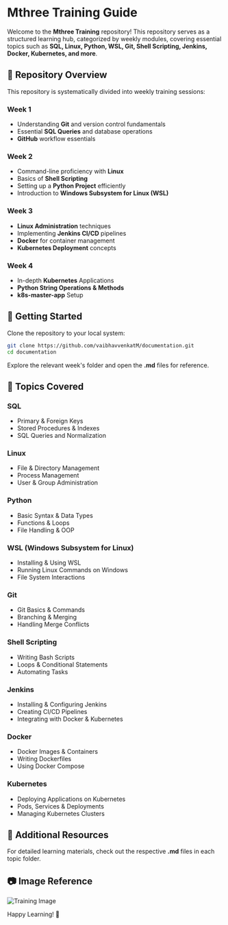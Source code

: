 # Mthree Training Guide

Welcome to the **Mthree Training** repository! This repository serves as a structured learning hub, categorized by weekly modules, covering essential topics such as **SQL, Linux, Python, WSL, Git, Shell Scripting, Jenkins, Docker, Kubernetes, and more**.

## 📁 Repository Overview
This repository is systematically divided into weekly training sessions:

### **Week 1**
- Understanding **Git** and version control fundamentals
- Essential **SQL Queries** and database operations
- **GitHub** workflow essentials

### **Week 2**
- Command-line proficiency with **Linux**
- Basics of **Shell Scripting**
- Setting up a **Python Project** efficiently
- Introduction to **Windows Subsystem for Linux (WSL)**

### **Week 3**
- **Linux Administration** techniques
- Implementing **Jenkins CI/CD** pipelines
- **Docker** for container management
- **Kubernetes Deployment** concepts

### **Week 4**
- In-depth **Kubernetes** Applications
- **Python String Operations & Methods**
- **k8s-master-app** Setup

## 🚀 Getting Started
Clone the repository to your local system:
```sh
git clone https://github.com/vaibhavvenkatM/documentation.git
cd documentation
```

Explore the relevant week's folder and open the **.md** files for reference.

## 📌 Topics Covered
### **SQL**
- Primary & Foreign Keys
- Stored Procedures & Indexes
- SQL Queries and Normalization

### **Linux**
- File & Directory Management
- Process Management
- User & Group Administration

### **Python**
- Basic Syntax & Data Types
- Functions & Loops
- File Handling & OOP

### **WSL (Windows Subsystem for Linux)**
- Installing & Using WSL
- Running Linux Commands on Windows
- File System Interactions

### **Git**
- Git Basics & Commands
- Branching & Merging
- Handling Merge Conflicts

### **Shell Scripting**
- Writing Bash Scripts
- Loops & Conditional Statements
- Automating Tasks

### **Jenkins**
- Installing & Configuring Jenkins
- Creating CI/CD Pipelines
- Integrating with Docker & Kubernetes

### **Docker**
- Docker Images & Containers
- Writing Dockerfiles
- Using Docker Compose

### **Kubernetes**
- Deploying Applications on Kubernetes
- Pods, Services & Deployments
- Managing Kubernetes Clusters

## 📖 Additional Resources
For detailed learning materials, check out the respective **.md** files in each topic folder.

## 📷 Image Reference
<!-- ![Training Image](Images/1.jpg) -->

![Training Image](../Images/1.png)


Happy Learning! 🚀

